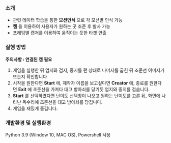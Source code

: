 ### 소개

* 관련 데이터 학습을 통한 __모션인식__ 으로 각 모션별 인식 가능
* __캠__ 을 이용하여 사용자가 원하는 곳 조준 후 발사 가능
* 프레임별 캡쳐를 이용하여 움직이는 듯한 타겟 연출

### 실행 방법

__주의사항 : 연결된 캠 필요__

1. 게임을 실행한 뒤 엄지와 검지, 중지를 편 상태로 나머지를 굽힌 뒤 조준선 이미지가 뜨는지 확인합니다
2. 시작을 원한다면 __Start__ 에, 제작자 이름을 보고싶다면 __Creator__ 에, 종료를 원한다면 __Exit__ 에 조준선을 가져다 대고 방아쇠를 당기듯 엄지와 중지를 접습니다.
3. __Start__ 를 선택하였다면 난이도 선택창이 나오고 원하는 난이도를 고른 뒤, 화면에 나타난 독수리에 조준선을 대고 방아쇠를 당깁니다.
4. 게임을 재밌게 즐깁니다.

### 개발환경 및 실행환경

Python 3.9 (Window 10, MAC OS), Powershell 사용